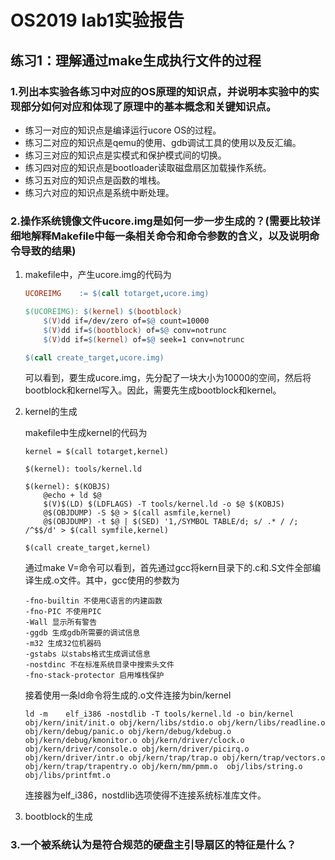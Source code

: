 # OS2019 lab1实验报告
## 练习1：理解通过make生成执行文件的过程
### 1.列出本实验各练习中对应的OS原理的知识点，并说明本实验中的实现部分如何对应和体现了原理中的基本概念和关键知识点。

* 练习一对应的知识点是编译运行ucore OS的过程。
* 练习二对应的知识点是qemu的使用、gdb调试工具的使用以及反汇编。
* 练习三对应的知识点是实模式和保护模式间的切换。
* 练习四对应的知识点是bootloader读取磁盘扇区加载操作系统。
* 练习五对应的知识点是函数的堆栈。
* 练习六对应的知识点是系统中断处理。

### 2.操作系统镜像文件ucore.img是如何一步一步生成的？(需要比较详细地解释Makefile中每一条相关命令和命令参数的含义，以及说明命令导致的结果)

1. makefile中，产生ucore.img的代码为

	```makefile
	UCOREIMG	:= $(call totarget,ucore.img)

	$(UCOREIMG): $(kernel) $(bootblock)
		$(V)dd if=/dev/zero of=$@ count=10000
		$(V)dd if=$(bootblock) of=$@ conv=notrunc
		$(V)dd if=$(kernel) of=$@ seek=1 conv=notrunc

	$(call create_target,ucore.img)
	```

	可以看到，要生成ucore.img，先分配了一块大小为10000的空间，然后将bootblock和kernel写入。因此，需要先生成bootblock和kernel。

2. kernel的生成

	makefile中生成kernel的代码为
	```
	kernel = $(call totarget,kernel)

	$(kernel): tools/kernel.ld

	$(kernel): $(KOBJS)
		@echo + ld $@
		$(V)$(LD) $(LDFLAGS) -T tools/kernel.ld -o $@ $(KOBJS)
		@$(OBJDUMP) -S $@ > $(call asmfile,kernel)
		@$(OBJDUMP) -t $@ | $(SED) '1,/SYMBOL TABLE/d; s/ .* / /; /^$$/d' > $(call symfile,kernel)

	$(call create_target,kernel)
	```
	通过make V=命令可以看到，首先通过gcc将kern目录下的.c和.S文件全部编译生成.o文件。其中，gcc使用的参数为
	```
	-fno-builtin 不使用C语言的内建函数
	-fno-PIC 不使用PIC
	-Wall 显示所有警告
	-ggdb 生成gdb所需要的调试信息
	-m32 生成32位机器码
	-gstabs 以stabs格式生成调试信息 
	-nostdinc 不在标准系统目录中搜索头文件
	-fno-stack-protector 启用堆栈保护
	```
	接着使用一条ld命令将生成的.o文件连接为bin/kernel
	```
	ld -m    elf_i386 -nostdlib -T tools/kernel.ld -o bin/kernel  obj/kern/init/init.o obj/kern/libs/stdio.o obj/kern/libs/readline.o obj/kern/debug/panic.o obj/kern/debug/kdebug.o obj/kern/debug/kmonitor.o obj/kern/driver/clock.o obj/kern/driver/console.o obj/kern/driver/picirq.o obj/kern/driver/intr.o obj/kern/trap/trap.o obj/kern/trap/vectors.o obj/kern/trap/trapentry.o obj/kern/mm/pmm.o  obj/libs/string.o obj/libs/printfmt.o
	```
	连接器为elf_i386，nostdlib选项使得不连接系统标准库文件。	
	
3. bootblock的生成

	

### 3.一个被系统认为是符合规范的硬盘主引导扇区的特征是什么？